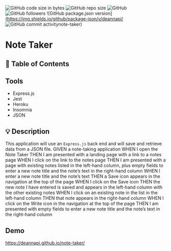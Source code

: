 ![GitHub code size in bytes](https://img.shields.io/github/languages/code-size/deannapi/note-taker)
![GitHub repo size](https://img.shields.io/github/repo-size/deannapi/note-taker)
![GitHub](https://img.shields.io/github/license/deannapi/note-taker)
![GitHub followers](https://img.shields.io/github/followers/deannapi?style=social)
![GitHub package.json version](https://img.shields.io/github/package-json/v/deannapi/
![GitHub commit activity](https://img.shields.io/github/commit-activity/w/deannapi/note-taker)note-taker)

# Note Taker 

## :bookmark: Table of Contents

## Tools
* Express.js
* Jest
* Heroku
* Insomnia
* JSON

## :bulb: Description
This application will use an `Express.js` back end and will save and retrieve data from a JSON file. 
        GIVEN a note-taking application
        WHEN I open the Note Taker
        THEN I am presented with a landing page with a link to a notes page
        WHEN I click on the link to the notes page
        THEN I am presented with a page with existing notes listed in the left-hand column, plus empty fields to enter a new note title and the note’s text in the right-hand column
        WHEN I enter a new note title and the note’s text
        THEN a Save icon appears in the navigation at the top of the page
        WHEN I click on the Save icon
        THEN the new note I have entered is saved and appears in the left-hand column with the other existing notes
        WHEN I click on an existing note in the list in the left-hand column
        THEN that note appears in the right-hand column
        WHEN I click on the Write icon in the navigation at the top of the page
        THEN I am presented with empty fields to enter a new note title and the note’s text in the right-hand column

## Demo
https://deannapi.github.io/note-taker/
![]()


